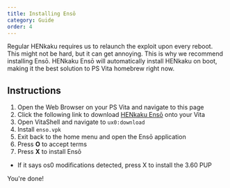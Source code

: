 ```yaml
---
title: Installing Ensō
category: Guide
order: 4
---
```


Regular HENkaku requires us to relaunch the exploit upon every reboot. This might not be hard, but it can get annoying. This is why we recommend installing Ensō. 
HENkaku Ensō will automatically install HENkaku on boot, making it the best solution to PS Vita homebrew right now.

## Instructions

1. Open the Web Browser on your PS Vita and navigate to this page
2. Click the following link to download [HENkaku Ensō](https://github.com/henkaku/enso/releases/download/v1.0/enso.vpk) onto your Vita
3. Open VitaShell and navigate to `ux0:download`
4. Install `enso.vpk`
5. Exit back to the home menu and open the Ensō application
6. Press **O** to accept terms
7. Press **X** to install Ensō
* If it says os0 modifications detected, press X to install the 3.60 PUP

You're done!